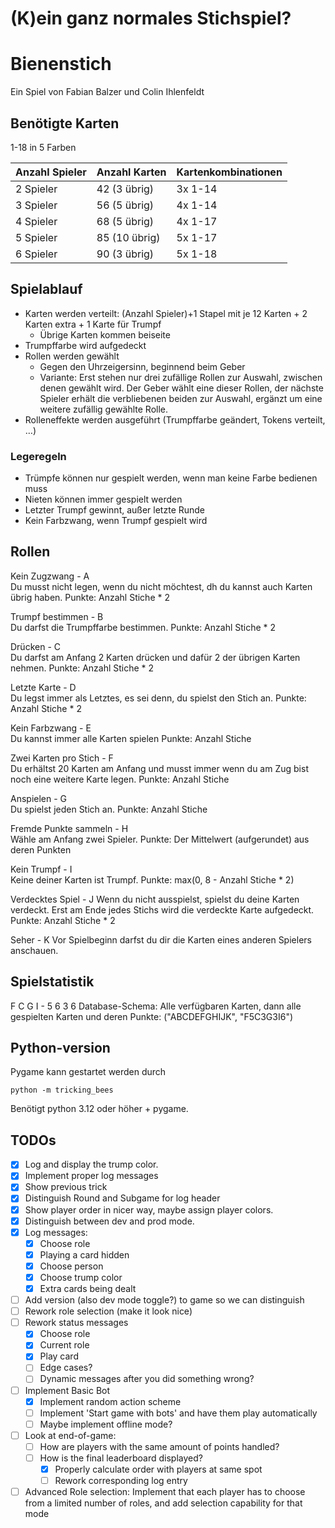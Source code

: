 
# (K)ein ganz normales Stichspiel?

# Bienenstich

Ein Spiel von Fabian Balzer und Colin Ihlenfeldt

## Benötigte Karten

1-18 in 5 Farben

|Anzahl Spieler | Anzahl Karten | Kartenkombinationen|
|---------------|---------------|--------------------|
|2 Spieler |    42 (3 übrig) |    3x 1-14|
|3 Spieler |    56 (5 übrig) |    4x 1-14|
|4 Spieler |    68 (5 übrig) |    4x 1-17|
|5 Spieler |    85 (10 übrig) |    5x 1-17|
|6 Spieler |    90 (3 übrig) |    5x 1-18|

## Spielablauf

- Karten werden verteilt: (Anzahl Spieler)+1 Stapel mit je 12 Karten + 2 Karten extra + 1 Karte für Trumpf
  - Übrige Karten kommen beiseite
- Trumpffarbe wird aufgedeckt
- Rollen werden gewählt
  - Gegen den Uhrzeigersinn, beginnend beim Geber
  - Variante: Erst stehen nur drei zufällige Rollen zur Auswahl, zwischen denen gewählt wird. Der Geber wählt eine dieser Rollen, der nächste Spieler erhält die verbliebenen beiden zur Auswahl, ergänzt um eine weitere zufällig gewählte Rolle.
- Rolleneffekte werden ausgeführt (Trumpffarbe geändert, Tokens verteilt, …)

### Legeregeln

- Trümpfe können nur gespielt werden, wenn man keine Farbe bedienen muss
- Nieten können immer gespielt werden
- Letzter Trumpf gewinnt, außer letzte Runde
- Kein Farbzwang, wenn Trumpf gespielt wird

## Rollen

Kein Zugzwang - A  
Du musst nicht legen, wenn du nicht möchtest, dh du kannst auch Karten übrig haben.
Punkte: Anzahl Stiche * 2

Trumpf bestimmen - B  
Du darfst die Trumpffarbe bestimmen.
Punkte: Anzahl Stiche * 2

Drücken - C  
Du darfst am Anfang 2 Karten drücken und dafür 2 der übrigen Karten nehmen.
Punkte: Anzahl Stiche * 2

Letzte Karte - D  
Du legst immer als Letztes, es sei denn, du spielst den Stich an.
Punkte: Anzahl Stiche * 2

Kein Farbzwang - E  
Du kannst immer alle Karten spielen
Punkte: Anzahl Stiche

Zwei Karten pro Stich - F  
Du erhältst 20 Karten am Anfang und musst immer wenn du am Zug bist noch eine weitere Karte legen.
Punkte: Anzahl Stiche

Anspielen - G  
Du spielst jeden Stich an.
Punkte: Anzahl Stiche

Fremde Punkte sammeln - H  
Wähle am Anfang zwei Spieler.
Punkte: Der Mittelwert (aufgerundet) aus deren Punkten

Kein Trumpf - I  
Keine deiner Karten ist Trumpf.
Punkte: max(0, 8 - Anzahl Stiche * 2)

Verdecktes Spiel - J
Wenn du nicht ausspielst, spielst du deine Karten verdeckt.
Erst am Ende jedes Stichs wird die verdeckte Karte aufgedeckt.
Punkte: Anzahl Stiche * 2

Seher - K
Vor Spielbeginn darfst du dir die Karten eines anderen Spielers anschauen.

## Spielstatistik

F C G I - 5 6 3 6
Database-Schema: Alle verfügbaren Karten, dann alle gespielten Karten und deren Punkte:
("ABCDEFGHIJK", "F5C3G3I6")

## Python-version

Pygame kann gestartet werden durch

```python -m tricking_bees```

Benötigt python 3.12 oder höher + pygame.

## TODOs

- [x] Log and display the trump color.
- [x] Implement proper log messages
- [x] Show previous trick
- [x] Distinguish Round and Subgame for log header
- [x] Show player order in nicer way, maybe assign player colors.
- [x] Distinguish between dev and prod mode.
- [x] Log messages:
  - [x] Choose role
  - [x] Playing a card hidden
  - [x] Choose person
  - [x] Choose trump color
  - [x] Extra cards being dealt
- [ ] Add version (also dev mode toggle?) to game so we can distinguish
- [ ] Rework role selection (make it look nice)
- [ ] Rework status messages
  - [x] Choose role
  - [x] Current role
  - [x] Play card
  - [ ] Edge cases?
  - [ ] Dynamic messages after you did something wrong?
- [ ] Implement Basic Bot
  - [x] Implement random action scheme
  - [ ] Implement 'Start game with bots' and have them play automatically
  - [ ] Maybe implement offline mode?
- [ ] Look at end-of-game:
  - [ ] How are players with the same amount of points handled?
  - [ ] How is the final leaderboard displayed?
    - [x] Properly calculate order with players at same spot
    - [ ] Rework corresponding log entry
- [ ] Advanced Role selection: Implement that each player has to choose from a limited number of roles, and add selection capability for that mode
